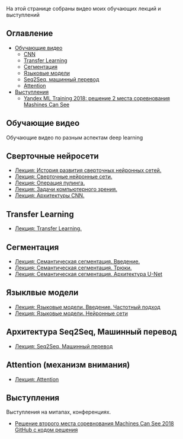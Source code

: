 
На этой странице собраны видео моих обучающих лекций и выступлений

## Оглавление
- [Обучающие видео](#лекции) <br />
  - [CNN](#cnn) <br />
  - [Transfer Learning](#transfer_learning) <br />
  - [Сегментация](#segmentation) <br />
  - [Языковые модели](#language_modeling) <br />
  - [Seq2Seq, машинный перевод](#mt) <br />
  - [Attention](#attention) <br />
- [Выступления](#выступления) <br />
  - [Yandex ML Training 2018: решение 2 места соревнования Mashines Can See](#yandex-ml-training)

<a name="лекции"/>

## Обучающие видео

Обучающие видео по разным аспектам deep learning

<a name="cnn"/>

## Сверточные нейросети

- [Лекция: История развития сверточных нейронных сетей.](https://youtu.be/Xq76hQHCkvQ)
- [Лекция: Сверточные нейронные сети.](https://youtu.be/HpKGv-kYurk)
- [Лекция: Операция пулинга.](https://youtu.be/IxLuPHtZBTY)
- [Лекция: Задачи компьютерного зрения.](https://youtu.be/3IPRcBIsgNA)
- [Лекция: Архитектуры CNN.](https://youtu.be/TcUPuKpIlhQ)

<a name="transfer_learning"/>

## Transfer Learning
- [Лекция: Transfer Learning.](https://youtu.be/oLpREso27Zw)

<a name="segmentation"/>

## Сегментация
- [Лекция: Семантическая сегментация. Введение.](https://youtu.be/awgMvmJQUF0)
- [Лекция: Семантическая сегментация. Трюки.](https://youtu.be/K73tZxH9nvE)
- [Лекция: Семантическая сегментация. Архитектура U-Net](https://youtu.be/yEuIV5FsRMs)

<a name="language_modeling"/>

## Языклвые модели
- [Лекция: Языковые модели. Введение. Частотный подход](https://youtu.be/aS2A7b-4uT4)
- [Лекция: Языковые модели. Нейронные сети](https://youtu.be/-tK7WcE5Wfo)

<a name="mt"/>

## Архитектура Seq2Seq, Машинный перевод
- [Лекция: Seq2Seq. Машинный перевод](https://youtu.be/N3TLYsn0TU8)

<a name="attention"/>

## Attention (механизм внимания)
- [Лекция: Attention](https://youtu.be/G4vT5cvJSxY)

<a name="выступления"/>

## Выступления

Выступления на митапах, конференциях.

<a name="yandex-ml-training"/>

- [Решение второго места соревнования Machines Can See 2018](https://youtu.be/zNTRmIoPLns) <br />
  [GitHub с кодом решения](https://github.com/Atmyre/MCS2018_Solution) 
